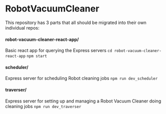 # RobotVacuumCleaner

This repository has 3 parts that all should be migrated into their own individual repos:


#### robot-vacuum-cleaner-react-app/
Basic react app for querying the Express servers
`cd robot-vacuum-cleaner-react-app`
`npm start`

#### scheduler/ 
Express server for scheduling Robot cleaning jobs
`npm run dev_scheduler`

#### traverser/ 
Express server for setting up and managing a Robot Vacuum Cleaner doing cleaning jobs
`npm run dev_traverser`